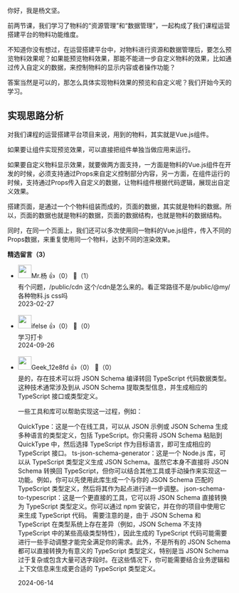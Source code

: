 你好，我是杨文坚。

前两节课，我们学习了物料的“资源管理”和“数据管理”，一起构成了我们课程运营搭建平台的物料功能维度。

不知道你没有想过，在运营搭建平台中，对物料进行资源和数据管理后，要怎么预览物料效果呢？如果能预览物料效果，那能不能进一步自定义物料的效果，比如通过传入自定义的数据，来控制物料的显示内容或者操作功能？

答案当然是可以的，那怎么具体实现物料效果的预览和自定义呢？我们开始今天的学习。

## 实现思路分析

对我们课程的运营搭建平台项目来说，用到的物料，其实就是Vue.js组件。

如果要让组件实现预览效果，可以直接把组件单独当做应用来运行。

如果要自定义物料显示效果，就要做两方面支持，一方面是物料的Vue.js组件在开发的时候，必须支持通过Props来自定义控制部分内容，另一方面，在组件运行的时候，支持通过Props传入自定义的数据，让物料组件根据代码逻辑，展现出自定义效果。

搭建页面，是通过一个个物料组装而成的，页面的数据，其实就是物料的数据。所以，页面的数据也就是物料的数据，页面的数据结构，也就是物料的数据结构。

同时，在同一个页面上，我们还可以多次使用同一物料的Vue.js组件，传入不同的Props数据，来重复使用同一个物料，达到不同的渲染效果。
<div><strong>精选留言（3）</strong></div><ul>
<li><img src="https://static001.geekbang.org/account/avatar/00/16/6e/29/6fbe6d66.jpg" width="30px"><span>Mr.杨</span> 👍（0） 💬（1）<div>有个问题，&#47;public&#47;cdn  这个&#47;cdn是怎么来的。看正常路径不是&#47;public&#47;@my&#47;各种物料.js   css吗</div>2023-02-27</li><br/><li><img src="https://static001.geekbang.org/account/avatar/00/26/eb/d7/90391376.jpg" width="30px"><span>ifelse</span> 👍（0） 💬（0）<div>学习打卡</div>2024-09-26</li><br/><li><img src="" width="30px"><span>Geek_12e8fd</span> 👍（0） 💬（0）<div>是的，存在技术可以将 JSON Schema 编译转回 TypeScript 代码数据类型。这种技术通常涉及到从 JSON Schema 提取类型信息，并生成相应的 TypeScript 接口或类型定义。

一些工具和库可以帮助实现这一过程，例如：

QuickType：这是一个在线工具，可以从 JSON 示例或 JSON Schema 生成多种语言的类型定义，包括 TypeScript。你只需将 JSON Schema 粘贴到 QuickType 中，然后选择 TypeScript 作为目标语言，即可生成相应的 TypeScript 接口。
ts-json-schema-generator：这是一个 Node.js 库，可以从 TypeScript 类型定义生成 JSON Schema。虽然它本身不直接将 JSON Schema 转换回 TypeScript，但你可以结合其他工具或手动操作来实现这一功能。例如，你可以先使用此库生成一个与你的 JSON Schema 匹配的 TypeScript 类型定义，然后将其作为起点进行进一步调整。
json-schema-to-typescript：这是一个更直接的工具，它可以将 JSON Schema 直接转换为 TypeScript 类型定义。你可以通过 npm 安装它，并在你的项目中使用它来生成 TypeScript 代码。
需要注意的是，由于 JSON Schema 和 TypeScript 在类型系统上存在差异（例如，JSON Schema 不支持 TypeScript 中的某些高级类型特性），因此生成的 TypeScript 代码可能需要进行一些手动调整才能完全满足你的需求。此外，不是所有的 JSON Schema 都可以直接转换为有意义的 TypeScript 类型定义，特别是当 JSON Schema 过于复杂或包含大量可选字段时。在这些情况下，你可能需要结合业务逻辑和上下文信息来生成更合适的 TypeScript 类型定义。</div>2024-06-14</li><br/>
</ul>
